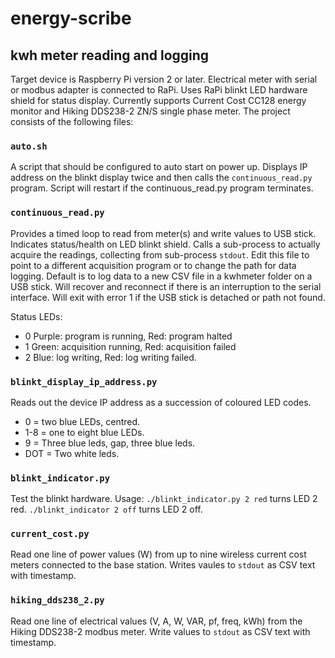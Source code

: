 # energy-scribe
## kwh meter reading and logging

Target device is Raspberry Pi version 2 or later.
Electrical meter with serial or modbus adapter is connected to RaPi.
Uses RaPi blinkt LED hardware shield for status display.
Currently supports Current Cost CC128 energy monitor and Hiking DDS238-2 ZN/S single phase meter.
The project consists of the following files:

### `auto.sh`
A script that should be configured to auto start on power up. Displays IP address on the blinkt display twice and then calls the `continuous_read.py` program.
Script will restart if the continuous_read.py program terminates.

### `continuous_read.py`
Provides a timed loop to read from meter(s) and write values to USB stick.
Indicates status/health on LED blinkt shield.
Calls a sub-process to actually acquire the readings, collecting from sub-process `stdout`.
Edit this file to point to a different acquisition program or to change the path for data logging.
Default is to log data to a new CSV file in a kwhmeter folder on a USB stick.
Will recover and reconnect if there is an interruption to the serial interface.
Will exit with error 1 if the USB stick is detached or path not found.

Status LEDs:
* 0 Purple: program is running, Red: program halted
* 1 Green: acquisition running, Red: acquisition failed
* 2 Blue: log writing, Red: log writing failed.

### `blinkt_display_ip_address.py`
Reads out the device IP address as a succession of coloured LED codes.
* 0 = two blue LEDs, centred.
* 1-8 = one to eight blue LEDs.
* 9 = Three blue leds, gap, three blue leds.
* DOT = Two white leds.

### `blinkt_indicator.py`
Test the blinkt hardware.
Usage: `./blinkt_indicator.py 2 red` turns LED 2 red.
`./blinkt_indicator 2 off` turns LED 2 off.

### `current_cost.py`
Read one line of power values (W) from up to nine wireless current cost meters connected to the base station.
Writes vaules to `stdout` as CSV text with timestamp.

### `hiking_dds238_2.py`
Read one line of electrical values (V, A, W, VAR, pf, freq, kWh) from the Hiking DDS238-2 modbus meter. Write values to `stdout` as CSV text with timestamp.



